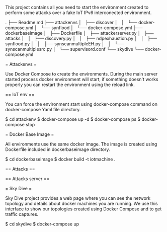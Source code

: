 This project contains all you need to start the environment created to perform some attacks over a fake IoT IPv6 interconected environment.

.
├── Readme.md
├── attackenvs
│   ├── discover
│   │   └── docker-compose.yml
│   └── synflood
│       └── docker-compose.yml
├── dockerbaseimage
│   ├── Dockerfile
│   ├── attackerserver.py
│   ├── attacks
│   │   ├── discovery.py
│   │   ├── ndpexhaustion.py
│   │   ├── synflood.py
│   │   ├── synscanmultipleEH.py
│   │   └── synscanmultiplesrc.py
│   └── supervisord.conf
└── skydive
    └── docker-compose.yml


= Attackenvs =

Use Docker Compose to create the environments. During the main server started process docker environment will start, if something doesn't works properly you can restart the environment using the reload link.

== IoT env ==

You can force the environment start using docker-compose command on docker-compose Yaml file directory. 

$ cd attackenv
$ docker-compose up -d
$ docker-compose ps
$ docker-compose stop

= Docker Base Image =

All environments use the same docker image. The image is created using Dockerfile included in dockerbaseimage directory.

$ cd dockerbaseimage
$ docker build -t iotmachine .

== Attacks ==

== Attacks server ==

= Sky Dive =

Sky Dive project provides a web page where you can see the network topology and details about docker machines you are running.
We use this interface to show our topologies created using Docker Compose and to get traffic captures.

$ cd skydive
$ docker-compose up 
